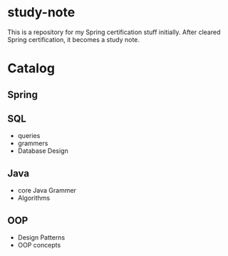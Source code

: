 # study-note
This is a repository for my Spring certification stuff initially.
After cleared Spring certification, it becomes a study note.

# Catalog
## Spring 
## SQL 
- queries
- grammers
- Database Design
## Java 
- core Java Grammer 
- Algorithms 
## OOP
- Design Patterns
- OOP concepts
